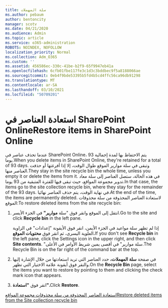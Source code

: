 ```yaml
---
title: سلة المهملات
ms.author: pebaum
author: bentoncity
manager: scotv
ms.date: 04/21/2020
ms.audience: Admin
ms.topic: article
ms.service: o365-administration
ROBOTS: NOINDEX, NOFOLLOW
localization_priority: Normal
ms.collection: Adm_O365
ms.custom: ''
ms.assetid: 456586ec-330c-41be-b2f9-65f9947eb41a
ms.openlocfilehash: 6cfb01fbe117fe3c1d3c3bddbec9f5a8188066ae
ms.sourcegitcommit: 0eb4f9bde53395b5fd4b5cd4ffc56ca96db91298
ms.translationtype: MT
ms.contentlocale: ar-SA
ms.lasthandoff: 03/10/2021
ms.locfileid: "50709201"
---
```

# <a name="restore-items-in-sharepoint-online"></a><span data-ttu-id="db41d-102">استعادة العناصر في SharePoint Online</span><span class="sxs-lookup"><span data-stu-id="db41d-102">Restore items in SharePoint Online</span></span>

<span data-ttu-id="db41d-103">عندما تحذف عناصر في SharePoint Online، يتم الاحتفاظ بها لمدة إجمالية 93 يوما.</span><span class="sxs-lookup"><span data-stu-id="db41d-103">When you delete items in SharePoint Online, they're retained for a total of 93 days.</span></span> <span data-ttu-id="db41d-104">وتبقى في سلة موارير الموقع طوال الوقت، إلا إذا أفرغتها أو حذفت العناصر منها.</span><span class="sxs-lookup"><span data-stu-id="db41d-104">They stay in the site recycle bin the whole time, unless you empty it or delete the items from it.</span></span> <span data-ttu-id="db41d-105">في هذه الحالة، ستصل العناصر إلى سلة معاد تدوير مجموعة المواقع، حيث تبقى فيها للفترة المتبقية من 93 يوما.</span><span class="sxs-lookup"><span data-stu-id="db41d-105">In that case, the items go to the site collection recycle bin, where they stay for the remainder of the 93 days.</span></span> <span data-ttu-id="db41d-106">في نهاية الوقت، يتم حذف العناصر نهائيا.</span><span class="sxs-lookup"><span data-stu-id="db41d-106">At the end of the time, the items are permanently deleted.</span></span> <span data-ttu-id="db41d-107">لاستعادة العناصر المحذوفة من سلة محذوفات الموقع:</span><span class="sxs-lookup"><span data-stu-id="db41d-107">To restore deleted items from the site recycle bin:</span></span>
  
1. <span data-ttu-id="db41d-108">انتقل إلى الموقع وانقر فوق "سلة **موارير"** في الجزء الأيسر.</span><span class="sxs-lookup"><span data-stu-id="db41d-108">Go to the site and click **Recycle bin** in the left pane.</span></span> 
    
    <span data-ttu-id="db41d-109">إذا لم تظهر  سلة مواعيد في الجزء الأيمن، انقر فوق الأيقونة "إعدادات" في الزاوية العلوية اليسرى، ثم انقر فوق **محتويات الموقع.**</span><span class="sxs-lookup"><span data-stu-id="db41d-109">If you don't see **Recycle bin** in the left pane, click the Settings icon in the upper right, and then click **Site contents**.</span></span> <span data-ttu-id="db41d-110">"سلة موارير" في أقصى يمين شريط الأوامر في الأعلى.</span><span class="sxs-lookup"><span data-stu-id="db41d-110">The Recycle Bin is on the far right of the command bar at the top.</span></span>
    
2. <span data-ttu-id="db41d-111">في صفحة **سلة المهملات،** حدد العناصر التي تريد استعادتها من خلال الإشارة إليها والنقر فوق أيقونة علامة الاختيار التي تظهر.</span><span class="sxs-lookup"><span data-stu-id="db41d-111">On the **Recycle Bin** page, select the items you want to restore by pointing to them and clicking the check mark icon that appears.</span></span> 
    
3. <span data-ttu-id="db41d-112">انقر فوق **"استعادة".**</span><span class="sxs-lookup"><span data-stu-id="db41d-112">Click **Restore**.</span></span>
    
[<span data-ttu-id="db41d-113">استعادة العناصر المحذوفة من سلة محذوفات مجموعة المواقع</span><span class="sxs-lookup"><span data-stu-id="db41d-113">Restore deleted items from the Site collection recycle bin</span></span>](https://support.microsoft.com/office/restore-items-in-the-recycle-bin-that-were-deleted-from-sharepoint-or-teams-6df466b6-55f2-4898-8d6e-c0dff851a0be)
  

